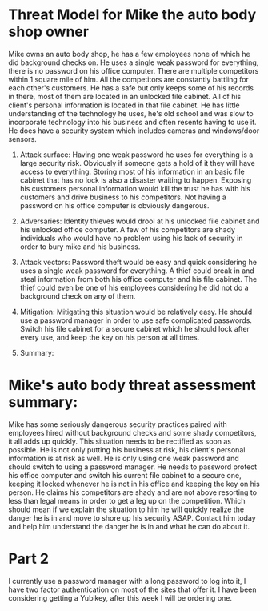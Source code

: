 # Threat Model for Mike the auto body shop owner
Mike owns an auto body shop, he has a few employees none of which he did background checks on. He uses a single weak password for everything, there is no password on his office computer. There are multiple competitors within 1 square mile of him. All the competitors are constantly battling for each other's customers. He has a safe but only keeps some of his records in there, most of them are located in an unlocked file cabinet. All of his client's personal information is located in that file cabinet. He has little understanding of the technology he uses, he's old school and was slow to incorporate technology into his business and often resents having to use it. He does have a security system which includes cameras and windows/door sensors.

1. Attack surface: Having one weak password he uses for everything is a large security risk. Obviously if someone gets a hold of it they will have access to everything. Storing most of his information in an basic file cabinet that has no lock is also a disaster waiting to happen. Exposing his customers personal information would kill the trust he has with his customers and drive business to his competitors. Not having a password on his office computer is obviously dangerous. 

2. Adversaries: Identity thieves would drool at his unlocked file cabinet and his unlocked office computer. A few of his competitors are shady individuals who would have no problem using his lack of security in order to bury mike and his business. 

3. Attack vectors: Password theft would be easy and quick considering he uses a single weak password for everything. A thief could break in and steal information from both his office computer and his file cabinet. The thief could even be one of his employees considering he did not do a background check on any of them.

4. Mitigation: Mitigating this situation would be relatively easy. He should use a password manager in order to use safe complicated passwords. Switch his file cabinet for a secure cabinet which he should lock after every use, and keep the key on his person at all times.

5. Summary:

# Mike's auto body threat assessment summary:
Mike has some seriously dangerous security practices paired with employees hired without background checks and some shady competitors, it all adds up quickly. This situation needs to be rectified as soon as possible. He is not only putting his business at risk, his client's personal information is at risk as well. He is only using one weak password and should switch to using a password manager. He needs to password protect his office computer and switch his current file cabinet to a secure one, keeping it locked whenever he is not in his office and keeping the key on his person. He claims his competitors are shady and are not above resorting to less than legal means in order to get a leg up on the competition. Which should mean if we explain the situation to him he will quickly realize the danger he is in and move to shore up his security ASAP. Contact him today and help him understand the danger he is in and what he can do about it.



# Part 2
I currently use a password manager with a long password to log into it, I have two factor authentication on most of the sites that offer it. I have been considering getting a Yubikey, after this week I will be ordering one.